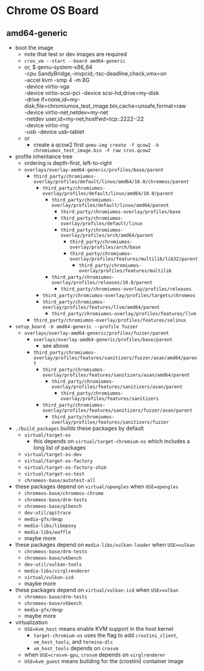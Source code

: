 Chrome OS Board
===============

## amd64-generic

- boot the image
  - note that test or dev images are required
  - `cros_vm --start --board amd64-generic`
  - or,
    $ qemu-system-x86_64 \
        -cpu SandyBridge,-invpcid,-tsc-deadline,check,vmx=on \
        -accel kvm -smp 4 -m 8G \
        -device virtio-vga \
        -device virtio-scsi-pci -device scsi-hd,drive=my-disk \
        -drive if=none,id=my-disk,file=chromiumos_test_image.bin,cache=unsafe,format=raw \
        -device virtio-net,netdev=my-net \
        -netdev user,id=my-net,hostfwd=tcp::2222-:22 \
        -device virtio-rng \
        -usb -device usb-tablet
   - or
     - create a qcow2 first
       `qemu-img create -f qcow2 -b chromiumos_test_image.bin -F raw cros.qcow2`
- profile inheritance tree
  - ordering is depth-first, left-to-right
  - `overlays/overlay-amd64-generic/profiles/base/parent`
    - `third_party/chromiumos-overlay/profiles/default/linux/amd64/10.0/chromeos/parent`
      - `third_party/chromiumos-overlay/profiles/default/linux/amd64/10.0/parent`
        - `third_party/chromiumos-overlay/profiles/default/linux/amd64/parent`
          - `third_party/chromiumos-overlay/profiles/base`
          - `third_party/chromiumos-overlay/profiles/default/linux`
          - `third_party/chromiumos-overlay/profiles/arch/amd64/parent`
            - `third_party/chromiumos-overlay/profiles/arch/base`
            - `third_party/chromiumos-overlay/profiles/features/multilib/lib32/parent`
              - `third_party/chromiumos-overlay/profiles/features/multilib`
        - `third_party/chromiumos-overlay/profiles/releases/10.0/parent`
          - `third_party/chromiumos-overlay/profiles/releases`
      - `third_party/chromiumos-overlay/profiles/targets/chromeos`
      - `third_party/chromiumos-overlay/profiles/features/llvm/amd64/parent`
        - `third_party/chromiumos-overlay/profiles/features/llvm`
    - `third_party/chromiumos-overlay/profiles/features/selinux`
- `setup_board -b amd64-generic --profile fuzzer`
  - `overlays/overlay-amd64-generic/profiles/fuzzer/parent`
    - `overlays/overlay-amd64-generic/profiles/base/parent`
      - see above
    - `third_party/chromiumos-overlay/profiles/features/sanitizers/fuzzer/asan/amd64/parent`
      - `third_party/chromiumos-overlay/profiles/features/sanitizers/asan/amd64/parent`
        - `third_party/chromiumos-overlay/profiles/features/sanitizers/asan/parent`
          - `third_party/chromiumos-overlay/profiles/features/sanitizers`
      - `third_party/chromiumos-overlay/profiles/features/sanitizers/fuzzer/asan/parent`
        - `third_party/chromiumos-overlay/profiles/features/sanitizers/fuzzer`
- `./build_packages` builds these packages by default
  - `virtual/target-os`
    - this depends on `virtual/target-chromium-os` which includes a long list
      of packages
  - `virtual/target-os-dev`
  - `virtual/target-os-factory`
  - `virtual/target-os-factory-shim`
  - `virtual/target-os-test`
  - `chromeos-base/autotest-all`
- these packages depend on `virtual/opengles` when `USE=opengles`
  - `chromeos-base/chromeos-chrome`
  - `chromeos-base/drm-tests`
  - `chromeos-base/glbench`
  - `dev-util/apitrace`
  - `media-gfx/deqp`
  - `media-libs/libepoxy`
  - `media-libs/waffle`
  - maybe more
- these packages depend on `media-libs/vulkan-loader` when `USE=vulkan`
  - `chromeos-base/drm-tests`
  - `chromeos-base/vkbench`
  - `dev-util/vulkan-tools`
  - `media-libs/virglrenderer`
  - `virtual/vulkan-icd`
  - maybe more
- these packages depend on `virtual/vulkan-icd` when `USE=vulkan`
  - `chromeos-base/drm-tests`
  - `chromeos-base/vkbench`
  - `media-gfx/deqp`
  - maybe more
- virtualization
  - `USE=kvm_host` means enable KVM support in the host kernel
    - `target-chromium-os` uses the flag to add `crostini_client`,
      `vm_host_tools`, and `termina-dlc`
    - `vm_host_tools` depends on `crosvm`
  - when `USE=crosvm-gpu`, `crosvm` depends on `virglrenderer`
  - `USE=kvm_guest` means building for the (crostini) container image
